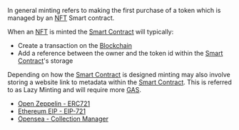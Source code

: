 In general minting refers to making the first purchase of a token which is managed
by an [NFT](#WhatIsAnNFT) Smart contract.

When an [NFT](#WhatIsAnNFT) is minted the [Smart Contract](#WhatIsASmartContract) will typically:
-   Create a transaction on the [Blockchain](#WhatIsABlockchain)
-   Add a reference between the owner and the token id within the [Smart Contract](#WhatIsASmartContract)'s storage

Depending on how the [Smart Contract](#WhatIsASmartContract) is designed minting may also involve storing
a website link to metadata within the [Smart Contract](#WhatIsASmartContract). This is referred to as Lazy Minting
and will require more [GAS](#WhatIsGAS).

-   [Open Zeppelin - ERC721](https://github.com/OpenZeppelin/openzeppelin-contracts/blob/master/contracts/token/ERC721/ERC721.sol#L279)
-   [Ethereum EIP - EIP-721](https://eips.ethereum.org/EIPS/eip-721)
-   [Opensea - Collection Manager](https://opensea.io/blog/announcements/introducing-the-collection-manager/)
